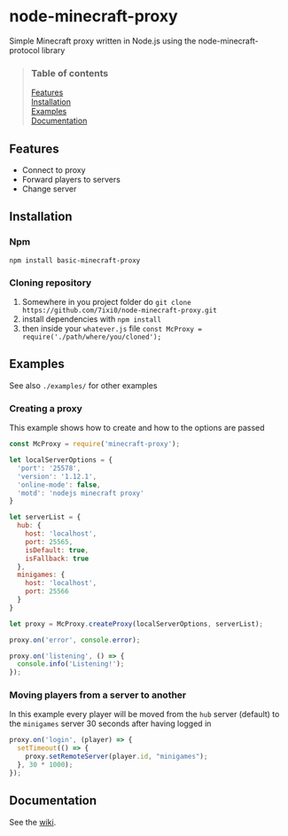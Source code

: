 # node-minecraft-proxy
Simple Minecraft proxy written in Node.js using the node-minecraft-protocol library

> ### Table of contents
> [Features](#Features)  
> [Installation](#Installation)  
> [Examples](#Examples)  
> [Documentation](#Documentation)  

## Features
* Connect to proxy
* Forward players to servers
* Change server

## Installation

### Npm
`npm install basic-minecraft-proxy`

### Cloning repository
1. Somewhere in you project folder do `git clone https://github.com/7ixi0/node-minecraft-proxy.git`
2. install dependencies with `npm install`
3. then inside your `whatever.js` file `const McProxy = require('./path/where/you/cloned');`

## Examples
See also `./examples/` for other examples

### Creating a proxy
This example shows how to create and how to the options are passed
```js
const McProxy = require('minecraft-proxy');

let localServerOptions = {
  'port': '25578',
  'version': '1.12.1',
  'online-mode': false,
  'motd': 'nodejs minecraft proxy'
}

let serverList = {
  hub: {
    host: 'localhost',
    port: 25565,
    isDefault: true,
    isFallback: true
  },
  minigames: {
    host: 'localhost',
    port: 25566
  }
}

let proxy = McProxy.createProxy(localServerOptions, serverList);

proxy.on('error', console.error);

proxy.on('listening', () => {
  console.info('Listening!');
});
```

### Moving players from a server to another
In this example every player will be moved from the `hub` server (default) to the `minigames` server 30 seconds after having logged in
```js
proxy.on('login', (player) => {
  setTimeout(() => {
    proxy.setRemoteServer(player.id, "minigames");
  }, 30 * 1000);
});
```

## Documentation
See the [wiki](https://github.com/7ixi0/node-minecraft-proxy/wiki).
